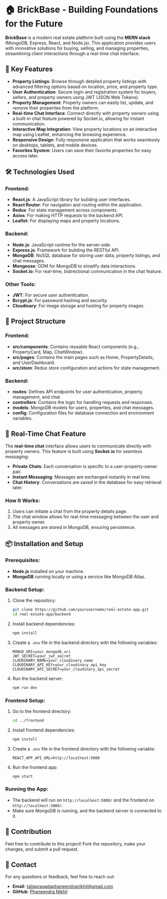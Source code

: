 # 🏠 BrickBase - Building Foundations for the Future

**BrickBase** is a modern real estate platform built using the **MERN stack** (MongoDB, Express, React, and Node.js). This application provides users with innovative solutions for buying, selling, and managing properties, streamlining client interactions through a real-time chat interface.

## 🌟 Key Features

- **Property Listings**: Browse through detailed property listings with advanced filtering options based on location, price, and property type.
- **User Authentication**: Secure login and registration system for buyers, sellers, and property owners using JWT (JSON Web Tokens).
- **Property Management**: Property owners can easily list, update, and remove their properties from the platform.
- **Real-time Chat Interface**: Connect directly with property owners using a built-in chat feature powered by Socket.io, allowing for instant communication.
- **Interactive Map Integration**: View property locations on an interactive map using Leaflet, enhancing the browsing experience.
- **Responsive Design**: Fully responsive application that works seamlessly on desktops, tablets, and mobile devices.
- **Favorites System**: Users can save their favorite properties for easy access later.

## 🛠️ Technologies Used

### Frontend:
- **React.js**: A JavaScript library for building user interfaces.
- **React Router**: For navigation and routing within the application.
- **Redux**: For state management across components.
- **Axios**: For making HTTP requests to the backend API.
- **Leaflet**: For displaying maps and property locations.

### Backend:
- **Node.js**: JavaScript runtime for the server-side.
- **Express.js**: Framework for building the RESTful API.
- **MongoDB**: NoSQL database for storing user data, property listings, and chat messages.
- **Mongoose**: ODM for MongoDB to simplify data interactions.
- **Socket.io**: For real-time, bidirectional communication in the chat feature.

### Other Tools:
- **JWT**: For secure user authentication.
- **Bcrypt.js**: For password hashing and security.
- **Cloudinary**: For image storage and hosting for property images.

## 📄 Project Structure

### Frontend:
- **src/components**: Contains reusable React components (e.g., PropertyCard, Map, ChatWindow).
- **src/pages**: Contains the main pages such as Home, PropertyDetails, and UserDashboard.
- **src/store**: Redux store configuration and actions for state management.

### Backend:
- **routes**: Defines API endpoints for user authentication, property management, and chat.
- **controllers**: Contains the logic for handling requests and responses.
- **models**: MongoDB models for users, properties, and chat messages.
- **config**: Configuration files for database connection and environment variables.

## 💬 Real-Time Chat Feature

The **real-time chat** interface allows users to communicate directly with property owners. This feature is built using **Socket.io** for seamless messaging:

- **Private Chats**: Each conversation is specific to a user-property-owner pair.
- **Instant Messaging**: Messages are exchanged instantly in real time.
- **Chat History**: Conversations are saved in the database for easy retrieval later.

### How It Works:
1. Users can initiate a chat from the property details page.
2. The chat window allows for real-time messaging between the user and property owner.
3. All messages are stored in MongoDB, ensuring persistence.

## 📦 Installation and Setup

### Prerequisites:
- **Node.js** installed on your machine.
- **MongoDB** running locally or using a service like MongoDB Atlas.

### Backend Setup:

1. Clone the repository:
    ```bash
    git clone https://github.com/yourusername/real-estate-app.git
    cd real-estate-app/backend
    ```

2. Install backend dependencies:
    ```bash
    npm install
    ```

3. Create a `.env` file in the backend directory with the following variables:
    ```env
    MONGO_URI=your_mongodb_uri
    JWT_SECRET=your_jwt_secret
    CLOUDINARY_NAME=your_cloudinary_name
    CLOUDINARY_API_KEY=your_cloudinary_api_key
    CLOUDINARY_API_SECRET=your_cloudinary_api_secret
    ```

4. Run the backend server:
    ```bash
    npm run dev
    ```

### Frontend Setup:

1. Go to the frontend directory:
    ```bash
    cd ../frontend
    ```

2. Install frontend dependencies:
    ```bash
    npm install
    ```

3. Create a `.env` file in the frontend directory with the following variable:
    ```env
    REACT_APP_API_URL=http://localhost:5000
    ```

4. Run the frontend app:
    ```bash
    npm start
    ```

### Running the App:

- The backend will run on `http://localhost:5000/` and the frontend on `http://localhost:3000/`.
- Make sure MongoDB is running, and the backend server is connected to it.

## 🤝 Contribution

Feel free to contribute to this project! Fork the repository, make your changes, and submit a pull request.

## 📧 Contact

For any questions or feedback, feel free to reach out:
- **Email**: tallapragadaphaneendranikhil@gmail.com
- **GitHub**: [Phaneendra Nikhil](https://github.com/phaneendra-nikhil)
